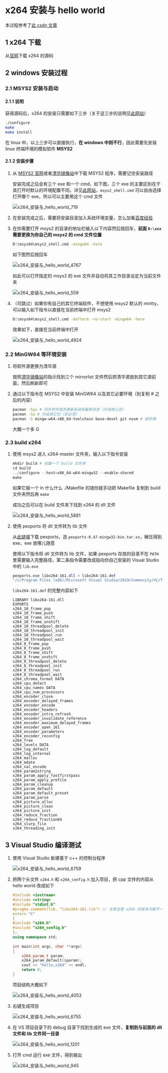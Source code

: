 # x264 安装与 hello world

本过程参考了[此 csdn 文章](https://blog.csdn.net/martinkeith/article/details/105323052?utm_medium=distribute.pc_relevant.none-task-blog-title-3&spm=1001.2101.3001.4242)

## 1 x264 下载

从[官网](https://www.videolan.org/developers/x264.html)下载 x264 的源码

## 2 windows 安装过程

### 2.1 MSYS2 安装与启动

#### 2.1.1 说明

获得源码后，x264 的安装只需要如下三步（关于这三步的说明见[此网站](https://www.cnblogs.com/tinywan/p/7230039.html)）

```bash
./configure
make
make install
```

在 linux 中，以上三步可以直接执行，**在 windows 中则不行**，因此需要先安装 linux 终端环境的模拟软件 **MSYS2**

#### 2.1.2 安装步骤

1. 从 [MSYS2 官网](https://www.msys2.org/)或者[清华镜像站](https://mirrors.tuna.tsinghua.edu.cn/msys2/distrib/x86_64/)中下载 MSYS2 程序，需要记住安装路径

    安装完成之后会有三个 exe 和一个 cmd，如下图，三个 exe 的主要区别在于其打开时默认的环境配置不同，详见[此网站](https://hustlei.github.io/2018/11/msys2-for-win.html)，`msys2_shell.cmd` 可以自由选择打开哪个 exe，所以可以主要用这个 cmd 文件

    ![x264_安装与_hello_world_719](markdown_images/x264_%E5%AE%89%E8%A3%85%E4%B8%8E_hello_world_719.png)

2. 在安装完成之后，需要将安装目录加入系统环境变量，怎么加看[百度经验](https://jingyan.baidu.com/article/ca41422f17107a1eaf99ed64.html)
3. 在你需要打开 msys2 的目录的地址栏输入以下内容然后按回车，**前面 `D:\xxx` 需要更换为你自己的 msys2 的 cmd 文件位置**

    ```bash
    D:\msys64\msys2_shell.cmd -mingw64 -here
    ```

    如下图然后按回车

    ![x264_安装与_hello_world_4767](markdown_images/x264_%E5%AE%89%E8%A3%85%E4%B8%8E_hello_world_4767.png)

    如此可以打开指定的 msys2 的 exe 文件并自动将其工作目录设定为当前文件夹

    ![x264_安装与_hello_world_559](markdown_images/x264_%E5%AE%89%E8%A3%85%E4%B8%8E_hello_world_559.png)

4. （可跳过）如果你有自己的其它终端软件，不想使用 msys2 默认的 mintty，可以输入如下指令以直接在当前终端中打开 msys2

    ```bash
    D:\msys64\msys2_shell.cmd -defterm -no-start -mingw64 -here
    ```

    效果如下，直接在当前终端中打开

    ![x264_安装与_hello_world_4924](markdown_images/x264_%E5%AE%89%E8%A3%85%E4%B8%8E_hello_world_4924.png)

### 2.2 MinGW64 等环境安装

1. 将软件源更换为清华源

    按照[清华镜像站](https://mirrors.tuna.tsinghua.edu.cn/help/msys2/)的指示找到三个 mirrorlist 文件然后把清华源放到其它源前面，然后刷新即可

2. 通过以下指令在 MSYS2 中安装 MinGW64 以及其它必要环境（别复制 # 之后的内容）

    ```bash
    pacman -Syu # 同步软件库并更新系统到最新状态（升级核心包）
    pacman -Su # 升级其它包（非必须）
    pacman -S mingw-w64-x86_64-toolchain base-devel git nasm # 装环境
    ```

    大概一个多 G

### 2.3 build x264

1. 使用 msys2 进入 x264-master 文件夹，输入以下指令安装

    ```powershell
    mkdir build # 创建一个 build 文件夹
    cd build
    ../configure --host=x86_64-w64-mingw32 --enable-shared
    make
    ```

    如果它报一个 ln 什么什么 ./Makefile 的错你就手动把 Makefile 复制到 build 文件夹然后再 `make`

    成功之后可以在 build 文件夹下找到 x264 的 dll 文件

    ![x264_安装与_hello_world_5881](markdown_images/x264_%E5%AE%89%E8%A3%85%E4%B8%8E_hello_world_5881.png)

2. 使用 pexports 将 dll 文件转为 lib 文件

    从[此链接](https://sourceforge.net/projects/mingw/files/MinGW/Extension/pexports/pexports-0.47/)下载 pexports，选 `pexports-0.47-mingw32-bin.tar.xz`，解压得到 exe，exe 放哪儿随意

    使用以下指令将 dll 文件转为 lib 文件，如果 pexports 存放的目录不在 `PATH` 里需要输入完整路径，第二条指令需要改成指向你自己安装的 Visual Studio 中的 `lib.exe`

    ```powershell
    pexports.exe libx264-161.dll > libx264-161.def
    "/c/Program Files (x86)/Microsoft Visual Studio/2019/Community/VC/Tools/MSVC/14.24.28314/bin/Hostx64/x64/lib.exe" /machine:x64 /def:libx264-161.def
    ```

    `libx264-161.def` 的完整内容如下

    ```
    LIBRARY libx264-161.dll
    EXPORTS
    x264_10_frame_pop
    x264_10_frame_push
    x264_10_frame_shift
    x264_10_frame_unshift
    x264_10_threadpool_delete
    x264_10_threadpool_init
    x264_10_threadpool_run
    x264_10_threadpool_wait
    x264_8_frame_pop
    x264_8_frame_push
    x264_8_frame_shift
    x264_8_frame_unshift
    x264_8_threadpool_delete
    x264_8_threadpool_init
    x264_8_threadpool_run
    x264_8_threadpool_wait
    x264_chroma_format DATA
    x264_cpu_detect
    x264_cpu_names DATA
    x264_cpu_num_processors
    x264_encoder_close
    x264_encoder_delayed_frames
    x264_encoder_encode
    x264_encoder_headers
    x264_encoder_intra_refresh
    x264_encoder_invalidate_reference
    x264_encoder_maximum_delayed_frames
    x264_encoder_open_161
    x264_encoder_parameters
    x264_encoder_reconfig
    x264_free
    x264_levels DATA
    x264_log_default
    x264_log_internal
    x264_malloc
    x264_mdate
    x264_nal_encode
    x264_param2string
    x264_param_apply_fastfirstpass
    x264_param_apply_profile
    x264_param_cleanup
    x264_param_default
    x264_param_default_preset
    x264_param_parse
    x264_picture_alloc
    x264_picture_clean
    x264_picture_init
    x264_reduce_fraction
    x264_reduce_fraction64
    x264_slurp_file
    x264_threading_init
    ```

## 3 Visual Studio 编译测试

1. 使用 Visual Studio 新建基于 c++ 的控制台程序

    ![x264_安装与_hello_world_6759](markdown_images/x264_%E5%AE%89%E8%A3%85%E4%B8%8E_hello_world_6759.png)

2. 把两个头文件 `x264.h` 和 `x264_config.h` 加入项目，把 cpp 文件的内容从 hello world 改成如下

    ```cpp
    #include <iostream>
    #include <string>
    #include "stdint.h"  
    #pragma comment(lib, "libx264-161.lib") // 注意这里 x264 的版本可能不一样，不是 161
    extern "C"
    {
    #include "x264.h"
    #include "x264_config.h"
    };
    using namespace std;
     
    int main(int argc, char **argv)
    {
    	x264_param_t param;
    	x264_param_default(&param);
    	cout << "hello,x264" << endl;
    	return 0;
    }
    ```

    项目结构大概如下

    ![x264_安装与_hello_world_4053](markdown_images/x264_%E5%AE%89%E8%A3%85%E4%B8%8E_hello_world_4053.png)

3. 右键生成项目

    ![x264_安装与_hello_world_6755](markdown_images/x264_%E5%AE%89%E8%A3%85%E4%B8%8E_hello_world_6755.png)

4. 在 VS 项目目录下的 debug 目录下找到生成的 exe 文件，**复制到与前面的 dll 文件和 lib 文件同一目录**

    ![x264_安装与_hello_world_1201](markdown_images/x264_%E5%AE%89%E8%A3%85%E4%B8%8E_hello_world_1201.png)

5. 打开 cmd 运行 exe 文件，得到输出

    ![x264_安装与_hello_world_945](markdown_images/x264_%E5%AE%89%E8%A3%85%E4%B8%8E_hello_world_945.png)